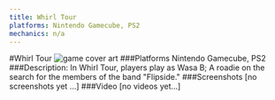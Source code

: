 ```yaml
---
title: Whirl Tour
platforms: Nintendo Gamecube, PS2
mechanics: n/a
---
```

#Whirl Tour
![game cover art](//images.igdb.com/igdb/image/upload/t_cover_big/bpziytbrzyqlxguobzq8.jpg "Logo Title Text 1")
###Platforms
Nintendo Gamecube, PS2
###Description:
In Whirl Tour, players play as Wasa B; A roadie on the search for the members of the band "Flipside."
###Screenshots
[no screenshots yet ...]
###Video
[no videos yet...]
